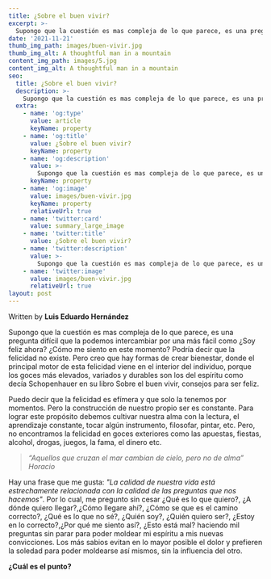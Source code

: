 ```yaml
---
title: ¿Sobre el buen vivir?
excerpt: >-
  Supongo que la cuestión es mas compleja de lo que parece, es una pregunta difícil que la podemos intercambiar por una más fácil como ¿Soy feliz ahora? ¿Cómo me siento en este momento?
date: '2021-11-21'
thumb_img_path: images/buen-vivir.jpg
thumb_img_alt: A thoughtful man in a mountain
content_img_path: images/5.jpg
content_img_alt: A thoughtful man in a mountain
seo:
  title: ¿Sobre el buen vivir?
  description: >-
    Supongo que la cuestión es mas compleja de lo que parece, es una pregunta difícil que la podemos intercambiar por una más fácil como ¿Soy feliz ahora? ¿Cómo me siento en este momento?
  extra:
    - name: 'og:type'
      value: article
      keyName: property
    - name: 'og:title'
      value: ¿Sobre el buen vivir?
      keyName: property
    - name: 'og:description'
      value: >-
        Supongo que la cuestión es mas compleja de lo que parece, es una pregunta difícil que la podemos intercambiar por una más fácil como ¿Soy feliz ahora? ¿Cómo me siento en este momento?
      keyName: property
    - name: 'og:image'
      value: images/buen-vivir.jpg
      keyName: property
      relativeUrl: true
    - name: 'twitter:card'
      value: summary_large_image
    - name: 'twitter:title'
      value: ¿Sobre el buen vivir?
    - name: 'twitter:description'
      value: >-
        Supongo que la cuestión es mas compleja de lo que parece, es una pregunta difícil que la podemos intercambiar por una más fácil como ¿Soy feliz ahora? ¿Cómo me siento en este momento? Podría decir que la felicidad no existe.
    - name: 'twitter:image'
      value: images/buen-vivir.jpg
      relativeUrl: true
layout: post
---
```


Written by **Luis Eduardo Hernández**

Supongo que la cuestión es mas compleja de lo que parece, es una pregunta difícil que la podemos intercambiar por una más fácil como ¿Soy feliz ahora? ¿Cómo me siento en este momento?
Podría decir que la felicidad no existe. Pero creo que hay formas de crear bienestar, donde el principal motor de esta felicidad viene en el interior del individuo, porque los goces más elevados, variados y durables son los del espíritu como decía Schopenhauer en su libro Sobre el buen vivir, consejos para ser feliz. 

Puedo decir que la felicidad es efímera y que solo la tenemos por momentos. Pero la construcción de nuestro propio ser es constante. Para lograr este propósito debemos cultivar nuestra alma con la lectura, el aprendizaje constante, tocar algún instrumento, filosofar, pintar, etc. Pero, no encontramos la felicidad en goces exteriores como las apuestas, fiestas, alcohol, drogas, juegos, la fama, el dinero etc.


>*“Aquellos que cruzan el mar cambian de cielo, pero no de alma”*
<cite>Horacio</cite>


Hay una frase que me gusta: *"La calidad de nuestra vida está estrechamente relacionada con la calidad de las preguntas que nos hacemos"*. Por lo cual, me pregunto sin cesar ¿Qué es lo que quiero?, ¿A dónde quiero llegar?,¿Cómo llegare ahí?, ¿Cómo se que es el camino correcto?, ¿Qué es lo que no sé?, ¿Quién soy?, ¿Quién quiero ser?, ¿Estoy en lo correcto?,¿Por qué me siento así?, ¿Esto está mal? haciendo mil preguntas sin parar para poder moldear mi espíritu a mis nuevas convicciones. Los más sabios evitan en lo mayor posible el dolor y prefieren la soledad para poder moldearse así mismos, sin la influencia del otro. 

**¿Cuál es el punto?**
